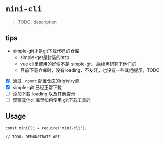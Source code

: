 # `mini-cli`

> TODO: description

## tips

- simple-git才是git下载代码的仓库
  - simple-get是封装的http
  - vue cli里使用的好像不是 simple-git，后续再研究下他们的
  - 目前下载仓库时，没有loading，不友好，也没有一些其他提示，TODO

- [x] 通过 `.npmrc` 配置仓库的rigistry源
- [x] simple-git 已经正常下载
- [ ] 添加下载 loading 以及其他提示
- [ ] 观察其他cli库里如何使用 git下载工具的
## Usage

```
const miniCli = require('mini-cli');

// TODO: DEMONSTRATE API
```
